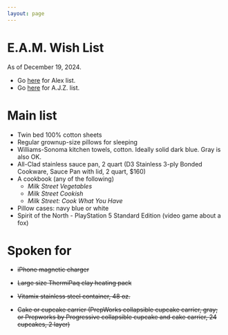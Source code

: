 ```yaml
---
layout: page
---
```


# E.A.M. Wish List

As of December 19, 2024.

- Go [here](/birthday-party/list-kid.html) for Alex list.
- Go [here](/birthday-party/list.html) for A.J.Z. list.




# Main list

- Twin bed 100% cotton sheets
- Regular grownup-size pillows for sleeping
- Williams-Sonoma kitchen towels, cotton. Ideally solid dark blue. Gray is also OK.
- All-Clad stainless sauce pan, 2 quart (D3 Stainless 3-ply Bonded Cookware, Sauce Pan with lid, 2 quart, $160)
- A cookbook (any of the following)
    - *Milk Street Vegetables*
    - *Milk Street Cookish*
    - *Milk Street: Cook What You Have*
- Pillow cases: navy blue or white
- Spirit of the North - PlayStation 5 Standard Edition (video game about a fox)




# Spoken for

- ~~iPhone magnetic charger~~

- ~~Large size ThermiPaq clay heating pack~~

- ~~Vitamix stainless steel container, 48 oz.~~

- ~~Cake or cupcake carrier (PrepWorks collapsible cupcake carrier,
  gray; or Prepworks by Progressive collapsible cupcake and cake
  carrier, 24 cupcakes, 2 layer)~~
